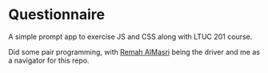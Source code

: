 # Questionnaire
A simple prompt app to exercise JS and CSS along with LTUC 201 course.

Did some pair programming, with [Remah AlMasri](https://github.com/RemahMassri96) being the driver and me as a navigator for this repo.